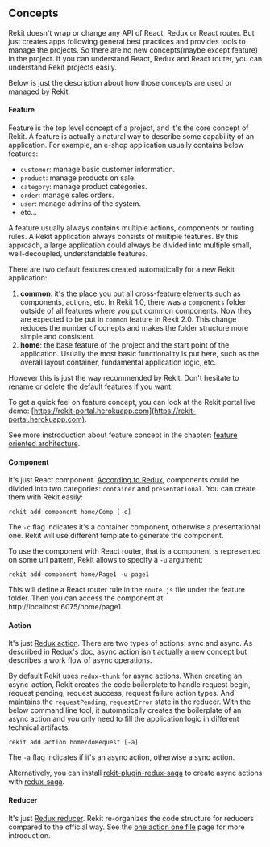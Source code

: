 ## Concepts
Rekit doesn't wrap or change any API of React, Redux or React router. But just creates apps following general best practices and provides tools to manage the projects. So there are no new concepts(maybe except feature) in the project. If you can understand React, Redux and React router, you can understand Rekit projects easily.

Below is just the description about how those concepts are used or managed by Rekit.

#### Feature
Feature is the top level concept of a project, and it's the core concept of Rekit. A feature is actually a natural way to describe some capability of an application. For example, an e-shop application usually contains below features:

 * `customer`: manage basic customer information.
 * `product`: manage products on sale.
 * `category`: manage product categories.
 * `order`: manage sales orders.
 * `user`: manage admins of the system.
 * etc...

A feature usually always contains multiple actions, components or routing rules. A Rekit application always consists of multiple features. By this approach, a large application could always be divided into multiple small, well-decoupled, understandable features.

There are two default features created automatically for a new Rekit application:

1. **common**: it's the place you put all cross-feature elements such as components, actions, etc. In Rekit 1.0, there was a `components` folder outside of all features where you put common components. Now they are expected to be put in `common` feature in Rekit 2.0. This change reduces the number of conepts and makes the folder structure more simple and consistent.
2. **home**: the base feature of the project and the start point of the application. Usually the most basic functionality is put here, such as the overall layout container, fundamental application logic, etc.

However this is just the way recommended by Rekit. Don't hesitate to rename or delete the default features if you want.

To get a quick feel on feature concept, you can look at the Rekit portal live demo: [https://rekit-portal.herokuapp.com](https://rekit-portal.herokuapp.com).

See more instroduction about feature concept in the chapter: [feature oriented architecture](/docs/feature-oriented-architecture).

#### Component
It's just React component. [According to Redux](http://redux.js.org/docs/basics/UsageWithReact.html), components could be divided into two categories: `container` and `presentational`. You can create them with Rekit easily:
```
rekit add component home/Comp [-c]
```
The `-c` flag indicates it's a container component, otherwise a presentational one. Rekit will use different template to generate the component.

To use the component with React router, that is a component is represented on some url pattern, Rekit allows to specify a `-u` argument:
```
rekit add component home/Page1 -u page1
```

This will define a React router rule in the `route.js` file under the feature folder. Then you can access the component at http://localhost:6075/home/page1.

#### Action
It's just [Redux action](http://redux.js.org/docs/basics/Actions.html). There are two types of actions: sync and async. As described in Redux's doc, async action isn't actually a new concept but describes a work flow of async operations.

By default Rekit uses `redux-thunk` for async actions. When creating an async-action, Rekit creates the code boilerplate to handle request begin, request pending, request success, request failure action types. And maintains the `requestPending`, `requestError` state in the reducer. With the below command line tool, it automatically creates the boilerplate of an async action and you only need to fill the application logic in different technical artifacts:

```
rekit add action home/doRequest [-a]
```
The `-a` flag indicates if it's an async action, otherwise a sync action.

Alternatively, you can install [rekit-plugin-redux-saga](https://github.com/supnate/rekit-plugin-redux-saga) to create async actions with [redux-saga](https://github.com/redux-saga/redux-saga).

#### Reducer
It's just [Redux reducer](http://redux.js.org/docs/basics/Reducers.html). Rekit re-organizes the code structure for reducers compared to the official way. See the [one action one file](/docs/one-action-one-file) page for more introduction.

